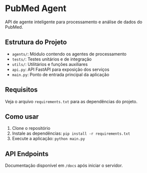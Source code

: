 # PubMed Agent

API de agente inteligente para processamento e análise de dados do PubMed.

## Estrutura do Projeto

- `agents/`: Módulo contendo os agentes de processamento
- `tests/`: Testes unitários e de integração
- `utils/`: Utilitários e funções auxiliares
- `api.py`: API FastAPI para exposição dos serviços
- `main.py`: Ponto de entrada principal da aplicação

## Requisitos

Veja o arquivo `requirements.txt` para as dependências do projeto.

## Como usar

1. Clone o repositório
2. Instale as dependências: `pip install -r requirements.txt`
3. Execute a aplicação: `python main.py`

## API Endpoints

Documentação disponível em `/docs` após iniciar o servidor.
